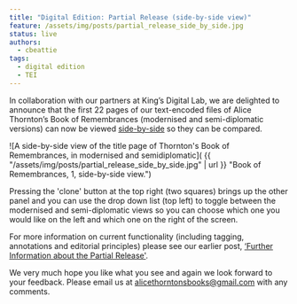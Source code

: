 ```yaml
---
title: "Digital Edition: Partial Release (side-by-side view)"
feature: /assets/img/posts/partial_release_side_by_side.jpg
status: live
authors:
  - cbeattie
tags:
  - digital edition
  - TEI
---
```


In collaboration with our partners at King’s Digital Lab, we are delighted to announce that the first 22 pages of our text-encoded files of Alice Thornton’s Book of Remembrances (modernised and semi-diplomatic versions) can now be viewed  [side-by-side](https://thornton.kdl.kcl.ac.uk/books/viewer/) so they can be compared.

![A side-by-side view of the title page of Thornton's Book of Remembrances, in modernised and semidiplomatic]( {{ "/assets/img/posts/partial_release_side_by_side.jpg" | url }} "Book of Remembrances, 1, side-by-side view.")

Pressing the 'clone' button at the top right (two squares) brings up the other panel and you can use the drop down list (top left) to toggle between the modernised and semi-diplomatic views so you can choose which one you would like on the left and which one on the right of the screen.

For more information on current functionality (including tagging, annotations and editorial principles) please see our earlier post, [‘Further Information about the Partial Release'](https://thornton.kdl.kcl.ac.uk/posts/blog/2023-05-30-partial-release-blog/).

We very much hope you like what you see and again we look forward to your feedback. Please email us at alicethorntonsbooks@gmail.com  with any comments. 
